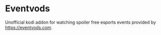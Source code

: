 # Eventvods
Unofficial kodi addon for watching spoiler free esports events provided by https://eventvods.com.
